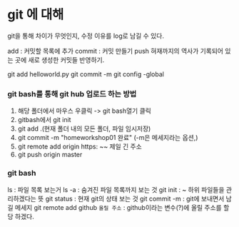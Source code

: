 # git 에 대해

git을 통해 차이가 무엇인지, 수정 이유를 log로 남길 수 있다.

add : 커밋할 목록에 추가
commit : 커밋 만들기
push 혀재까지의 역사가 기록되어 있는 곳에 새로 생성한 커밋들 반영하기.

git add helloworld.py
git commit -m
git config -global



### git bash를 통해 git hub 업로드 하는 방법

1. 해당 폴더에서 마우스 우클릭 -> git bash열기 클릭
2. gitbash에서 git init
3. git add .(현재 폴더 내의 모든 폴더, 파일 임시저장)
4. git commit -m "homeworkshop01 완료" (-m은 메세지라는 옵션,)
5. git remote add origin https: ~~ 제일 긴 주소
6. git push origin master



### git bash

ls : 파일 목록 보는거
ls -a : 숨겨진 파일 목록까지 보는 것
git init : ~ 하위 파일들을 관리하겠다는 뜻
git status :  현재 git의 상태 보는 것
git commit -m : git에 보내면서 남길 메세지
git remote add github `올릴 주소` : github이라는 변수(?)에 올릴 주소를 할당 하겠다.